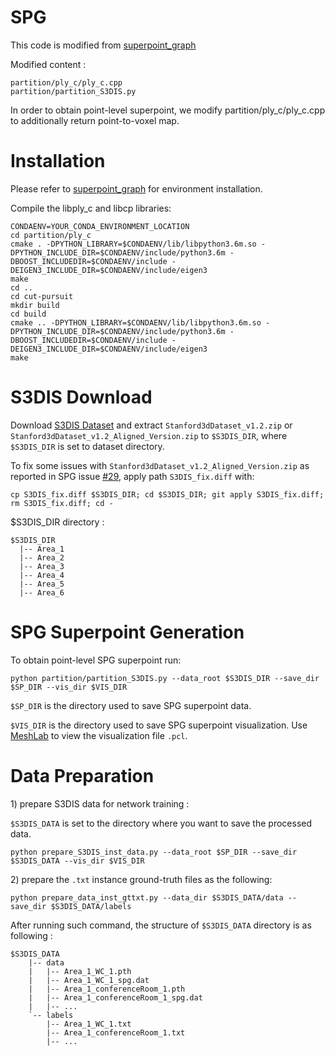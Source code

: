 # SPG

This code is modified from [superpoint_graph](https://github.com/loicland/superpoint_graph)

Modified content :
```
partition/ply_c/ply_c.cpp
partition/partition_S3DIS.py
```

In order to obtain point-level superpoint, we modify partition/ply_c/ply_c.cpp to additionally return point-to-voxel map. 

# Installation

Please refer to [superpoint_graph](https://github.com/loicland/superpoint_graph) for environment installation.


Compile the libply_c and libcp libraries:
```
CONDAENV=YOUR_CONDA_ENVIRONMENT_LOCATION
cd partition/ply_c
cmake . -DPYTHON_LIBRARY=$CONDAENV/lib/libpython3.6m.so -DPYTHON_INCLUDE_DIR=$CONDAENV/include/python3.6m -DBOOST_INCLUDEDIR=$CONDAENV/include -DEIGEN3_INCLUDE_DIR=$CONDAENV/include/eigen3
make
cd ..
cd cut-pursuit
mkdir build
cd build
cmake .. -DPYTHON_LIBRARY=$CONDAENV/lib/libpython3.6m.so -DPYTHON_INCLUDE_DIR=$CONDAENV/include/python3.6m -DBOOST_INCLUDEDIR=$CONDAENV/include -DEIGEN3_INCLUDE_DIR=$CONDAENV/include/eigen3
make
```

# S3DIS Download

Download [S3DIS Dataset](http://buildingparser.stanford.edu/dataset.html) and extract `Stanford3dDataset_v1.2.zip` or `Stanford3dDataset_v1.2_Aligned_Version.zip` to `$S3DIS_DIR`, where `$S3DIS_DIR` is set to dataset directory.

To fix some issues with `Stanford3dDataset_v1.2_Aligned_Version.zip` as reported in SPG issue [#29](https://github.com/loicland/superpoint_graph/issues/29), apply path `S3DIS_fix.diff` with:
```
cp S3DIS_fix.diff $S3DIS_DIR; cd $S3DIS_DIR; git apply S3DIS_fix.diff; rm S3DIS_fix.diff; cd -
```



$S3DIS_DIR directory :
```
$S3DIS_DIR
  |-- Area_1
  |-- Area_2
  |-- Area_3
  |-- Area_4
  |-- Area_5
  |-- Area_6
```

# SPG Superpoint Generation

To obtain point-level SPG superpoint run:
```
python partition/partition_S3DIS.py --data_root $S3DIS_DIR --save_dir $SP_DIR --vis_dir $VIS_DIR
```

`$SP_DIR` is the directory used to save SPG superpoint data.

`$VIS_DIR` is the directory used to save SPG superpoint visualization. Use [MeshLab](https://github.com/cnr-isti-vclab/meshlab) to view the visualization file `.pcl`.

# Data Preparation

1\) prepare S3DIS data for network training :

`$S3DIS_DATA` is set to the directory where you want to save the processed data.
```
python prepare_S3DIS_inst_data.py --data_root $SP_DIR --save_dir $S3DIS_DATA --vis_dir $VIS_DIR
```

2\) prepare the `.txt` instance ground-truth files as the following:

```
python prepare_data_inst_gttxt.py --data_dir $S3DIS_DATA/data --save_dir $S3DIS_DATA/labels
```

After running such command, the structure of `$S3DIS_DATA` directory is as following :
```
$S3DIS_DATA
    |-- data
    |   |-- Area_1_WC_1.pth
    |   |-- Area_1_WC_1_spg.dat
    |   |-- Area_1_conferenceRoom_1.pth
    |   |-- Area_1_conferenceRoom_1_spg.dat
    |   |-- ...
    `-- labels
        |-- Area_1_WC_1.txt
        |-- Area_1_conferenceRoom_1.txt
        |-- ...
```